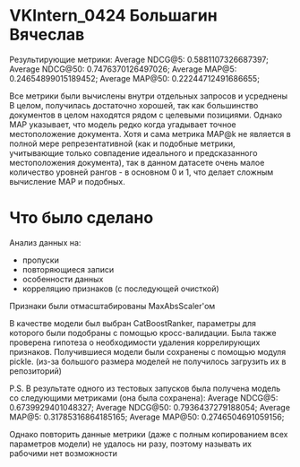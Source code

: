 # VKIntern_0424 Большагин Вячеслав
Результирующие метрики:
Average NDCG@5:  0.5881107326687397;
Average NDCG@50: 0.7476370126497026;
Average MAP@5:   0.24654899015189452;
Average MAP@50:  0.22244712491686655;

Все метрики были вычислены внутри отдельных запросов и усреднены
В целом, получилась достаточно хорошей, так как большинство документов в целом находятся рядом с целевыми позициями. Однако MAP указывает, что модель редко когда угадывает точное местоположение документа. Хотя и сама метрика MAP@k не является в полной мере репрезентативной (как и подобные метрики, учитывающие только совпадение идеального и предсказанного местоположения документа), так в данном датасете очень малое количество уровней рангов - в основном 0 и 1, что делает сложным вычисление MAP и подобных.

# Что было сделано
Анализ данных на:
- пропуски
- повторяющиеся записи
- особенности данных
- корреляцию признаков (с последующей очисткой)

Признаки были отмасштабированы MaxAbsScaler'ом

В качестве модели был выбран CatBoostRanker, параметры для которого были подобраны с помощью кросс-валидации. Была также проверена гипотеза о необходимости удаления коррелирующих признаков. Получившиеся модели были сохранены с помощью модуля pickle. (из-за большого размера моделей не получилось загрузить их в репозиторий)

P.S. В результате одного из тестовых запусков была получена модель со следующими метриками (она была сохранена): 
Average NDCG@5:  0.6739929401048327;
Average NDCG@50: 0.7936437279188054;
Average MAP@5:   0.31785316864185165;
Average MAP@50:  0.2746504691059156;

Однако повторить данные метрики (даже с полным копированием всех параметров модели) не удалось ни разу, поэтому называть их рабочими нет возможности
